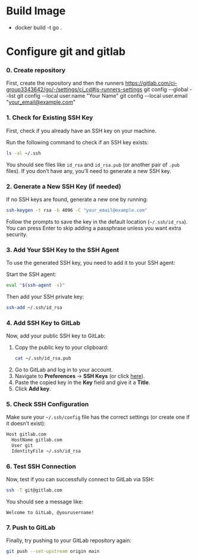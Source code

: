# Build Image
- docker build -t go .

# Configure git and gitlab
### 0. **Create repository**
 First, create the repository and then the runners 
 https://gitlab.com/ci-group3343642/go/-/settings/ci_cd#js-runners-settings
git config --global --list
git config --local user.name "Your Name"
git config --local user.email "your_email@example.com"

### 1. **Check for Existing SSH Key**
First, check if you already have an SSH key on your machine.

Run the following command to check if an SSH key exists:
```bash
ls -al ~/.ssh
```
You should see files like `id_rsa` and `id_rsa.pub` (or another pair of `.pub` files). If you don’t have any, you’ll need to generate a new SSH key.

### 2. **Generate a New SSH Key (if needed)**
If no SSH keys are found, generate a new one by running:
```bash
ssh-keygen -t rsa -b 4096 -C "your_email@example.com"
```
Follow the prompts to save the key in the default location (`~/.ssh/id_rsa`). You can press Enter to skip adding a passphrase unless you want extra security.

### 3. **Add Your SSH Key to the SSH Agent**
To use the generated SSH key, you need to add it to your SSH agent:

Start the SSH agent:
```bash
eval "$(ssh-agent -s)"
```

Then add your SSH private key:
```bash
ssh-add ~/.ssh/id_rsa
```

### 4. **Add SSH Key to GitLab**
Now, add your public SSH key to GitLab:

1. Copy the public key to your clipboard:
   ```bash
   cat ~/.ssh/id_rsa.pub
   ```
2. Go to GitLab and log in to your account.
3. Navigate to **Preferences** -> **SSH Keys** (or click [here](https://gitlab.com/-/user_settings/ssh_keys)).
4. Paste the copied key in the **Key** field and give it a **Title**.
5. Click **Add key**.

### 5. **Check SSH Configuration**
Make sure your `~/.ssh/config` file has the correct settings (or create one if it doesn't exist):

```bash
Host gitlab.com
  HostName gitlab.com
  User git
  IdentityFile ~/.ssh/id_rsa
```

### 6. **Test SSH Connection**
Now, test if you can successfully connect to GitLab via SSH:
```bash
ssh -T git@gitlab.com
```
You should see a message like:
```
Welcome to GitLab, @yourusername!
```

### 7. **Push to GitLab**
Finally, try pushing to your GitLab repository again:
```bash
git push --set-upstream origin main
```